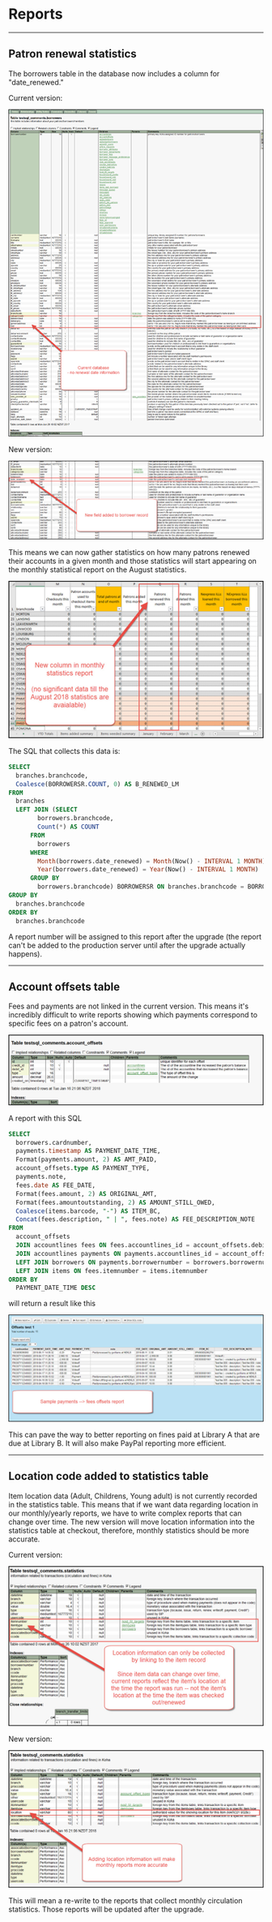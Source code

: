 # Reports

***

## Patron renewal statistics

The borrowers table in the database now includes a column for "date\_renewed."

Current version:

![17.05 schema](../.gitbook/assets/1711-090.renewaldate.jpg)

New version:

![17.11 schema](../.gitbook/assets/1711-100.renewaldate.jpg)

This means we can now gather statistics on how many patrons renewed their accounts in a given month and those statistics will start appearing on the monthly statistical report on the August statistics.

![Monthly report changes](../.gitbook/assets/1711-110.renewaldate.jpg)

The SQL that collects this data is:

```sql
SELECT
  branches.branchcode,
  Coalesce(BORROWERSR.COUNT, 0) AS B_RENEWED_LM
FROM
  branches
  LEFT JOIN (SELECT
        borrowers.branchcode,
        Count(*) AS COUNT
      FROM
        borrowers
      WHERE
        Month(borrowers.date_renewed) = Month(Now() - INTERVAL 1 MONTH) AND
        Year(borrowers.date_renewed) = Year(Now() - INTERVAL 1 MONTH)
      GROUP BY
        borrowers.branchcode) BORROWERSR ON branches.branchcode = BORROWERSR.branchcode
GROUP BY
  branches.branchcode
ORDER BY
  branches.branchcode
```

A report number will be assigned to this report after the upgrade \(the report can't be added to the production server until after the upgrade actually happens\).

***

## Account offsets table

Fees and payments are not linked in the current version. This means it's incredibly difficult to write reports showing which payments correspond to specific fees on a patron's account.

![Account offsets](../.gitbook/assets/1711-120.accountoffsets.jpg)

A report with this SQL

```sql
SELECT
  borrowers.cardnumber,
  payments.timestamp AS PAYMENT_DATE_TIME,
  Format(payments.amount, 2) AS AMT_PAID,
  account_offsets.type AS PAYMENT_TYPE,
  payments.note,
  fees.date AS FEE_DATE,
  Format(fees.amount, 2) AS ORIGINAL_AMT,
  Format(fees.amountoutstanding, 2) AS AMOUNT_STILL_OWED,
  Coalesce(items.barcode, "-") AS ITEM_BC,
  Concat(fees.description, " | ", fees.note) AS FEE_DESCRIPTION_NOTE
FROM
  account_offsets
  JOIN accountlines fees ON fees.accountlines_id = account_offsets.debit_id
  JOIN accountlines payments ON payments.accountlines_id = account_offsets.credit_id
  LEFT JOIN borrowers ON payments.borrowernumber = borrowers.borrowernumber
  LEFT JOIN items ON fees.itemnumber = items.itemnumber
ORDER BY
  PAYMENT_DATE_TIME DESC
```

will return a result like this

![Account offsets](../.gitbook/assets/1711-130.accountoffsets.jpg)

This can pave the way to better reporting on fines paid at Library A that are due at Library B. It will also make PayPal reporting more efficient.

***

## Location code added to statistics table

Item location data \(Adult, Childrens, Young adult\) is not currently recorded in the statistics table. This means that if we want data regarding location in our monthly/yearly reports, we have to write complex reports that can change over time. The new version will move location information into the statistics table at checkout, therefore, monthly statistics should be more accurate.

Current version:

![Location in statistics - 17.05](../.gitbook/assets/1711-140.statisticslocation.jpg)

New version:

![Location in statistics - 17.11](../.gitbook/assets/1711-150.statisticslocation.jpg)

This will mean a re-write to the reports that collect monthly circulation statistics. Those reports will be updated after the upgrade.
